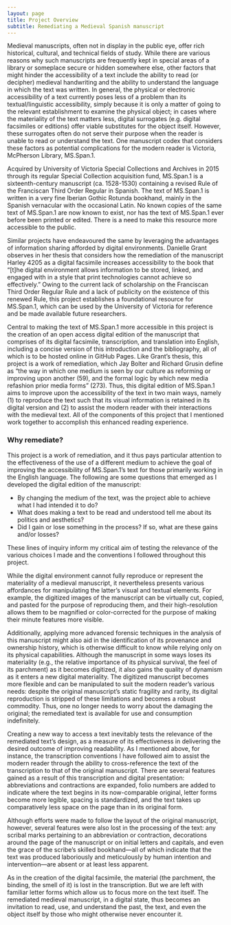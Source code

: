 ```yaml
---
layout: page
title: Project Overview
subtitle: Remediating a Medieval Spanish manuscript
---
```


Medieval manuscripts, often not in display in the public eye, offer rich historical, cultural, and technical fields of study. While there are various reasons why such manuscripts are frequently kept in special areas of a library or someplace secure or hidden somewhere else, other factors that might hinder the accessibility of a text include the ability to read (or decipher) medieval handwriting and the ability to understand the language in which the text was written. In general, the physical or electronic accessibility of a text currently poses less of a problem than its textual/linguistic accessibility, simply because it is only a matter of going to the relevant establishment to examine the physical object; in cases where the materiality of the text matters less, digital surrogates (e.g. digital facsimiles or editions) offer viable substitutes for the object itself. However, these surrogates often do not serve their purpose when the reader is unable to read or understand the text. One manuscript codex that considers these factors as potential complications for the modern reader is Victoria, McPherson Library, MS.Span.1. 

Acquired by University of Victoria Special Collections and Archives in 2015 through its regular Special Collection acquisition fund, MS.Span.1 is a sixteenth-century manuscript (ca. 1528-1530) containing a revised Rule of the Franciscan Third Order Regular in Spanish. The text of MS.Span.1 is written in a very fine Iberian Gothic Rotunda bookhand,  mainly in the Spanish vernacular with the occasional Latin. No known copies of the same text of MS.Span.1 are now known to exist, nor has the text of MS.Span.1 ever before been printed or edited.  There is a need to make this resource more accessible to the public.

Similar projects have endeavoured the same by leveraging the advantages of information sharing afforded by digital environments. Danielle Grant observes in her thesis that considers how the remediation of the manuscript Harley 4205 as a digital facsimile increases accessibility to the book that “\[t\]he digital environment allows information to be stored, linked, and engaged with in a style that print technologies cannot achieve so effectively.”  Owing to the current lack of scholarship on the Franciscan Third Order Regular Rule and a lack of publicity on the existence of this renewed Rule,  this project establishes a foundational resource for MS.Span.1, which can be used by the University of Victoria for reference and be made available future researchers. 

Central to making the text of MS.Span.1 more accessible in this project is the creation of an open access digital edition of the manuscript that comprises of its digital facsimile, transcription, and translation into English, including a concise version of this introduction and the bibliography, all of which is to be hosted online in GitHub Pages.  Like Grant’s thesis, this project is a work of remediation, which Jay Bolter and Richard Grusin define as “the way in which one medium is seen by our culture as reforming or improving upon another (59), and the formal logic by which new media refashion prior media forms” (273). Thus, this digital edition of MS.Span.1 aims to improve upon the accessibility of the text in two main ways, namely (1) to reproduce the text such that its visual information is retained in its digital version and (2) to assist the modern reader with their interactions with the medieval text.  All of the components of this project that I mentioned work together to accomplish this enhanced reading experience. 
<br>

### Why remediate?
This project is a work of remediation, and it thus pays particular attention to the effectiveness of the use of a different medium to achieve the goal of improving the accessibility of MS.Span.1’s text for those primarily working in the English language. The following are some questions that emerged as I developed the digital edition of the manuscript:
- By changing the medium of the text, was the project able to achieve what I had intended it to do?
- What does making a text to be read and understood tell me about its politics and aesthetics?
- Did I gain or lose something in the process? If so, what are these gains and/or losses?

These lines of inquiry inform my critical aim of testing the relevance of the various choices I made and the conventions I followed throughout this project.

While the digital environment cannot fully reproduce or represent the materiality of a medieval manuscript, it nevertheless presents various affordances for manipulating the latter’s visual and textual elements. For example, the digitized images of the manuscript can be virtually cut, copied, and pasted for the purpose of reproducing them, and their high-resolution allows them to be magnified or color-corrected for the purpose of making their minute features more visible.

Additionally, applying more advanced forensic techniques in the analysis of this manuscript might also aid in the identification of its provenance and ownership history, which is otherwise difficult to know while relying only on its physical capabilities. Although the manuscript in some ways loses its materiality (e.g., the relative importance of its physical survival, the feel of its parchment) as it becomes digitized, it also gains the quality of dynamism as it enters a new digital materiality. The digitized manuscript becomes more flexible and can be manipulated to suit the modern reader’s various needs: despite the original manuscript’s static fragility and rarity, its digital reproduction is stripped of these limitations and becomes a robust commodity. Thus, one no longer needs to worry about the damaging the original; the remediated text is available for use and consumption indefinitely.

Creating a new way to access a text inevitably tests the relevance of the remediated text’s design, as a measure of its effectiveness in delivering the desired outcome of improving readability. As I mentioned above, for instance, the transcription conventions I have followed aim to assist the modern reader through the ability to cross-reference the text of the transcription to that of the original manuscript. There are several features gained as a result of this transcription and digital presentation: abbreviations and contractions are expanded, folio numbers are added to indicate where the text begins in its now-comparable original, letter forms become more legible, spacing is standardized, and the text takes up comparatively less space on the page than in its original form.

Although efforts were made to follow the layout of the original manuscript, however, several features were also lost in the processing of the text: any scribal marks pertaining to an abbreviation or contraction, decorations around the page of the manuscript or on initial letters and capitals, and even the grace of the scribe’s skilled bookhand—all of which indicate that the text was produced laboriously and meticulously by human intention and intervention—are absent or at least less apparent.

As in the creation of the digital facsimile, the material (the parchment, the binding, the smell of it) is lost in the transcription. But we are left with familiar letter forms which allow us to focus more on the text itself. The remediated medieval manuscript, in a digital state, thus becomes an invitation to read, use, and understand the past, the text, and even the object itself by those who might otherwise never encounter it.
